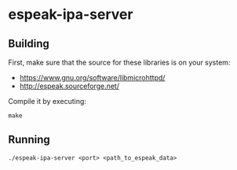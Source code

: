 # espeak-ipa-server

## Building

First, make sure that the source for these libraries is on your system:
- https://www.gnu.org/software/libmicrohttpd/
- http://espeak.sourceforge.net/

Compile it by executing:

    make
  
## Running

    ./espeak-ipa-server <port> <path_to_espeak_data>
    
    
